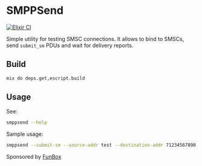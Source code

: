 # SMPPSend

[![Elixir CI](https://github.com/funbox/smppsend/actions/workflows/elixir.yml/badge.svg)](https://github.com/funbox/smppsend/actions/workflows/elixir.yml)

Simple utility for testing SMSC connections. It allows to bind to SMSCs, send `submit_sm` PDUs and wait for delivery reports.

## Build

```bash
mix do deps.get,escript.build
```

## Usage

See:

```bash
smppsend --help
```

Sample usage:

```bash
smppsend --submit-sm --source-addr test --destination-addr 71234567890 --source-addr-ton 5 --source-addr-npi 0 --dest-addr-ton 1 --dest-addr-npi 1 --data-coding 0 --host smppex.rubybox.ru --port 2775 --system-id testsid --password password --bind-mode trx --short-message "test" --wait
```

Sponsored by [FunBox](https://funbox.ru)
